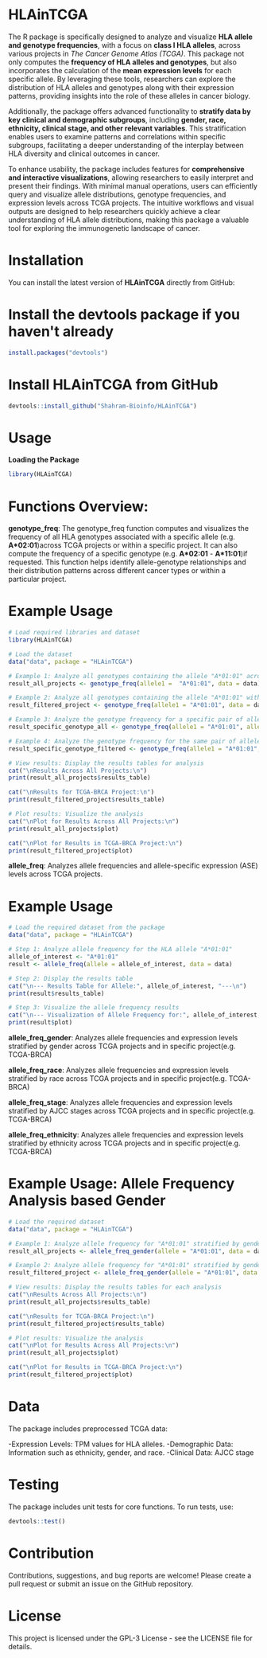 
# HLAinTCGA

The R package is specifically designed to analyze and visualize **HLA allele and genotype frequencies**, with a focus on **class I HLA alleles**, across various projects in *The Cancer Genome Atlas (TCGA)*. This package not only computes the **frequency of HLA alleles and genotypes**, but also incorporates the calculation of the **mean expression levels** for each specific allele. By leveraging these tools, researchers can explore the distribution of HLA alleles and genotypes along with their expression patterns, providing insights into the role of these alleles in cancer biology.

Additionally, the package offers advanced functionality to **stratify data by key clinical and demographic subgroups**, including **gender, race, ethnicity, clinical stage, and other relevant variables**. This stratification enables users to examine patterns and correlations within specific subgroups, facilitating a deeper understanding of the interplay between HLA diversity and clinical outcomes in cancer.

To enhance usability, the package includes features for **comprehensive and interactive visualizations**, allowing researchers to easily interpret and present their findings. With minimal manual operations, users can efficiently query and visualize allele distributions, genotype frequencies, and expression levels across TCGA projects. The intuitive workflows and visual outputs are designed to help researchers quickly achieve a clear understanding of HLA allele distributions, making this package a valuable tool for exploring the immunogenetic landscape of cancer.

# Installation

You can install the latest version of **HLAinTCGA** directly from GitHub:
# Install the devtools package if you haven't already
```r
install.packages("devtools")
```

# Install HLAinTCGA from GitHub
```r
devtools::install_github("Shahram-Bioinfo/HLAinTCGA")
```

# Usage
**Loading the Package**
```r
library(HLAinTCGA)
```

# Functions Overview:
**genotype_freq**: The genotype_freq function computes and visualizes the frequency of all HLA genotypes associated with a specific allele (e.g. **A*02:01**)across TCGA projects or within a specific project. It can also compute the frequency of a specific genotype (e.g. **A*02:01** - **A*11:01**)if requested. This function helps identify allele-genotype relationships and their distribution patterns across different cancer types or within a particular project.

# Example Usage
```r
# Load required libraries and dataset
library(HLAinTCGA)

# Load the dataset
data("data", package = "HLAinTCGA")

# Example 1: Analyze all genotypes containing the allele "A*01:01" across all TCGA projects
result_all_projects <- genotype_freq(allele1 =  "A*01:01", data = data)

# Example 2: Analyze all genotypes containing the allele "A*01:01" within the "TCGA-BRCA" project
result_filtered_project <- genotype_freq(allele1 = "A*01:01", data = data, project_filter = "TCGA-BRCA")

# Example 3: Analyze the genotype frequency for a specific pair of alleles ("A*01:01" and "A*03:03") across all TCGA projects
result_specific_genotype_all <- genotype_freq(allele1 = "A*01:01", allele2 = "A*03:03", data = data)

# Example 4: Analyze the genotype frequency for the same pair of alleles ("A*01:01" and "A*03:03") within the "TCGA-BRCA" project
result_specific_genotype_filtered <- genotype_freq(allele1 = "A*01:01", allele2 = "A*03:03", data = data, project_filter = "TCGA-BRCA")

# View results: Display the results tables for analysis
cat("\nResults Across All Projects:\n")
print(result_all_projects$results_table)

cat("\nResults for TCGA-BRCA Project:\n")
print(result_filtered_project$results_table)

# Plot results: Visualize the analysis
cat("\nPlot for Results Across All Projects:\n")
print(result_all_projects$plot)

cat("\nPlot for Results in TCGA-BRCA Project:\n")
print(result_filtered_project$plot)
```

**allele_freq**: Analyzes allele frequencies and allele-specific expression (ASE) levels  across TCGA projects.

# Example Usage
```r
# Load the required dataset from the package
data("data", package = "HLAinTCGA")

# Step 1: Analyze allele frequency for the HLA allele "A*01:01"
allele_of_interest <- "A*01:01"
result <- allele_freq(allele = allele_of_interest, data = data)

# Step 2: Display the results table
cat("\n--- Results Table for Allele:", allele_of_interest, "---\n")
print(result$results_table)

# Step 3: Visualize the allele frequency results
cat("\n--- Visualization of Allele Frequency for:", allele_of_interest, "---\n")
print(result$plot)
```

**allele_freq_gender**: Analyzes allele frequencies and expression levels stratified by gender across TCGA projects and in specific project(e.g. TCGA-BRCA)

**allele_freq_race**: Analyzes allele frequencies and expression levels stratified by race across TCGA projects and in specific project(e.g. TCGA-BRCA)

**allele_freq_stage**: Analyzes allele frequencies and expression levels stratified by AJCC stages across TCGA projects and in specific project(e.g. TCGA-BRCA)

**allele_freq_ethnicity**: Analyzes allele frequencies and expression levels stratified by ethnicity across TCGA projects and in specific project(e.g. TCGA-BRCA)

# Example Usage: Allele Frequency Analysis based Gender
```r
# Load the required dataset
data("data", package = "HLAinTCGA")

# Example 1: Analyze allele frequency for "A*01:01" stratified by gender across all TCGA projects
result_all_projects <- allele_freq_gender(allele = "A*01:01", data = data)

# Example 2: Analyze allele frequency for "A*01:01" stratified by gender within the "TCGA-BRCA" project
result_filtered_project <- allele_freq_gender(allele = "A*01:01", data = data, project_filter = "TCGA-BRCA")

# View results: Display the results tables for each analysis
cat("\nResults Across All Projects:\n")
print(result_all_projects$results_table)

cat("\nResults for TCGA-BRCA Project:\n")
print(result_filtered_project$results_table)

# Plot results: Visualize the analysis
cat("\nPlot for Results Across All Projects:\n")
print(result_all_projects$plot)

cat("\nPlot for Results in TCGA-BRCA Project:\n")
print(result_filtered_project$plot)
```

# Data
The package includes preprocessed TCGA data:

-Expression Levels: TPM values for HLA alleles.
-Demographic Data: Information such as ethnicity, gender, and race.
-Clinical Data: AJCC stage 

# Testing
The package includes unit tests for core functions. To run tests, use:
```r
devtools::test()
```

# Contribution
Contributions, suggestions, and bug reports are welcome! Please create a pull request or submit an issue on the GitHub repository.

# License
This project is licensed under the GPL-3 License - see the LICENSE file for details.





